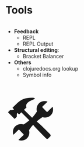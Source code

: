 <div class="slide">
<h1>Tools</h1>
<div class="gutters-10 row">
<div class="col-4 column">

* **Feedback**
  * REPL
  * REPL Output
* **Structural editing**:
  * Bracket Balancer
* **Others**
  * clojuredocs.org lookup
  * Symbol info
</div>
<div class="col-8 column center" style="font-size: 10em;">
🛠️
</div>
</div>
</div>
